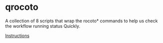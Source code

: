 # qrocoto
A collection of 8 scripts that wrap the rocoto* commands to help us check the workflow running status Quickly.

[Instructions](https://github.com/rrfs2/qrocoto/wiki/qrocoto)
